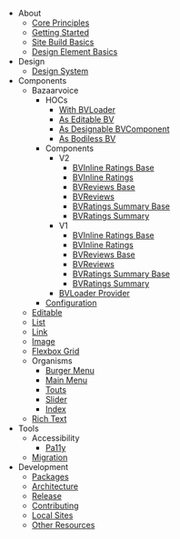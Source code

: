   * About
    * [Core Principles](/About/CorePrinciples)
    * [Getting Started](/About/GettingStarted)
    * [Site Build Basics](/About/SiteBuildBasics)
    * [Design Element Basics](/About/DesignElementBasics)
  * Design
    * [Design System](/Design/DesignSystem)
  * Components
    * Bazaarvoice
      * HOCs
        * [With BVLoader](/Components/Bazaarvoice/HOCs/withBVLoader)
        * [As Editable BV](/Components/Bazaarvoice/HOCs/asEditableBV)
        * [As Designable BVComponent](/Components/Bazaarvoice/HOCs/asDesignableBVComponent)
        * [As Bodiless BV](/Components/Bazaarvoice/HOCs/asBodilessBV)
      * Components
        * V2
          * [BVInline Ratings Base](/Components/Bazaarvoice/Components/v2/BVInlineRatingsBase)
          * [BVInline Ratings](/Components/Bazaarvoice/Components/v2/BVInlineRatings)
          * [BVReviews Base](/Components/Bazaarvoice/Components/v2/BVReviewsBase)
          * [BVReviews](/Components/Bazaarvoice/Components/v2/BVReviews)
          * [BVRatings Summary Base](/Components/Bazaarvoice/Components/v2/BVRatingsSummaryBase)
          * [BVRatings Summary](/Components/Bazaarvoice/Components/v2/BVRatingsSummary)
        * V1
          * [BVInline Ratings Base](/Components/Bazaarvoice/Components/v1/BVInlineRatingsBase)
          * [BVInline Ratings](/Components/Bazaarvoice/Components/v1/BVInlineRatings)
          * [BVReviews Base](/Components/Bazaarvoice/Components/v1/BVReviewsBase)
          * [BVReviews](/Components/Bazaarvoice/Components/v1/BVReviews)
          * [BVRatings Summary Base](/Components/Bazaarvoice/Components/v1/BVRatingsSummaryBase)
          * [BVRatings Summary](/Components/Bazaarvoice/Components/v1/BVRatingsSummary)
        * [BVLoader Provider](/Components/Bazaarvoice/Components/BVLoaderProvider)
      * [Configuration](/Components/Bazaarvoice/Configuration)
    * [Editable](/Components/Editable)
    * [List](/Components/List)
    * [Link](/Components/Link)
    * [Image](/Components/Image)
    * [Flexbox Grid](/Components/FlexboxGrid)
    * Organisms
      * [Burger Menu](/Components/Organisms/BurgerMenu)
      * [Main Menu](/Components/Organisms/MainMenu)
      * [Touts](/Components/Organisms/touts)
      * [Slider](/Components/Organisms/slider)
      * [Index](/Components/Organisms/index)
    * [Rich Text](/Components/RichText)
  * Tools
    * Accessibility
      * [Pa11y](/Tools/Accessibility/Pa11y)
    * [Migration](/Tools/Migration)
  * Development
    * [Packages](/Development/Packages)
    * [Architecture](/Development/Architecture/)
    * [Release](/Development/Release/)
    * [Contributing](/Development/Contributing)
    * [Local Sites](/Development/LocalSites)
    * [Other Resources](/Development/OtherResources/)
